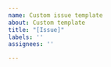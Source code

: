 ```yaml
---
name: Custom issue template
about: Custom template
title: "[Issue]"
labels: ''
assignees: ''

---
```



